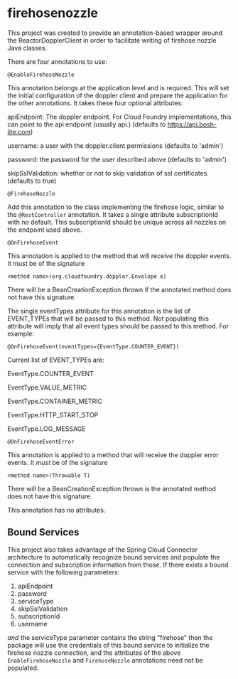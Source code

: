 # firehosenozzle

This project was created to provide an annotation-based wrapper around the ReactorDopplerClient in order to facilitate writing of firehose nozzle Java classes.

There are four annotations to use:

`@EnableFirehoseNozzle`

This annotation belongs at the application level and is required.  This will set the initial configuration of the doppler client and prepare the application for the other annotations.  It takes these four optional attributes:

apiEndpoint:  The doppler endpoint.  For Cloud Foundry implementations, this can point to the api endpoint (usually api.<system domain>) (defaults to https://api.bosh-lite.com)

username:  a user with the doppler.client permissions (defaults to 'admin')

password:  the password for the user described above (defaults to 'admin')

skipSslValidation:  whether or not to skip validation of ssl certificates.  (defaults to true)

`@FirehoseNozzle`

Add this annotation to the class implementing the firehose logic, similar to the `@RestController` annotation.  It takes a single attribute subscriptionId with no default.  This subscriptionId should be unique across all nozzles on the endpoint used above.

`@OnFirehoseEvent`

This annotation is applied to the method that will receive the doppler events.  It *must* be of the signature

`<method name>(org.cloudfoundry.doppler.Envelope e)`

There will be a BeanCreationException thrown if the annotated method does not have this signature.  

The single eventTypes attribute for this annotation is the list of EVENT_TYPEs that will be passed to this method.  Not populating this attribute will imply that all event types should be passed to this method.  For example:

`@OnFirehoseEvent(eventTypes={EventType.COUNTER_EVENT})`

Current list of EVENT_TYPEs are:

EventType.COUNTER_EVENT

EventType.VALUE_METRIC

EventType.CONTAINER_METRIC

EventType.HTTP_START_STOP

EventType.LOG_MESSAGE

`@OnFirehoseEventError`

This annotation is applied to a method that will receive the doppler error events.  It *must* be of the signature

`<method name>(Throwable T)`

There will be a BeanCreationException thrown is the annotated method does not have this signature.

This annotation has no attributes.  


## Bound Services

This project also takes advantage of the Spring Cloud Connector architecture to automatically recognize bound services and populate the connection and subscription information from those.  If there exists a bound service with the following parameters:

1. apiEndpoint
1. password
1. serviceType
1. skipSslValidation
1. subscriptionId
1. username

*and* the serviceType parameter contains the string "firehose" then the package will use the credentials of this bound service to initialize the firehose nozzle connection, and the attributes of the above `EnableFirehoseNozzle` and `FirehoseNozzle` annotations need not be populated.
